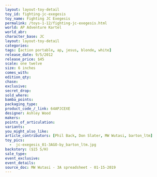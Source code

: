 ```yaml
---
layout: layout-toy-detail 
toy_id: fighting-jc-exegesis
toy_name: Fighting JC Exegesis 
permalink: /toys-1-12/fighting-jc-exegesis.html
world: AP Adventure Kartel
world_abr: 
character_base: JC
layout: layout-toy-detail
categories: 
tags: [action portable, ap, jesus, blonde, white]
release_date: 9/5/2012
release_price: $45 
scale: one twelve
size: 6 inches
comes_with: 
edition_qty: 
chase: 
exclusive: 
secret_drop: 
sold_where: 
bamba_points: 
packaging_type: 
product_code_/_link: 64APJCEXE
designer: Ashley Wood
makers: 
points_of_articulation: 
variants: 
you_might_also_like: 
article_contributors: [Phil Back, Don Slater, MW Wutasi, barton_ltm]
toy_pics: 
  -  jc-exegesis_01-3AGO-by_barton_ltm.jpg
backstory: ($15 S/H)
sale_type: 
event_exclusive: 
event_details: 
source_doc: MW Wutasi - 3A spreadsheet - 01-15-2019
---
```

